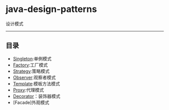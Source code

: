 # java-design-patterns
设计模式

-----------------------
## 目录

- [Singleton](/src/com/design/singleton/):单例模式
- [Factory](/src/com/design/factory/):工厂模式
- [Strategy](src/com/design/strategy/):策略模式
- [Observer](src/com/design/observer/):观察者模式
- [Template](src/com/design/template/):模板方法模式
- [Proxy](src/com/design/proxy/):代理模式
- [Decorator](src/com/design/decorator/)：装饰器模式
- [Facade]外观模式


